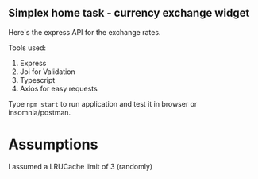 ## Simplex home task - currency exchange widget

Here's the express API for the exchange rates.

Tools used:

1. Express
2. Joi for Validation
3. Typescript
4. Axios for easy requests

Type `npm start` to run application and test it in browser or insomnia/postman.

# Assumptions

I assumed a LRUCache limit of 3 (randomly)
